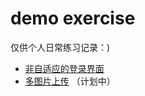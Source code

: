 # demo exercise
仅供个人日常练习记录：)

* [非自适应的登录界面](https://github.com/booblulu/demo/tree/master/login)  
* [多图片上传](https://github.com/booblulu/demo/tree/master/multiple)  （计划中）
